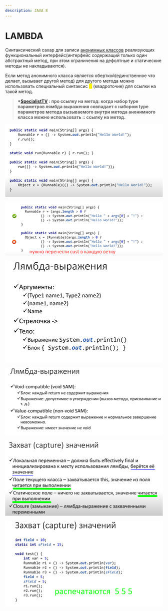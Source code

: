 ```yaml
---
description: JAVA 8
---
```


# LAMBDA

Синтаксический сахар для записи [анонимных классов](../nested-classes/inner-classes/anonymous-classes.md) реализующих функциональный интерфейс(интерфейс содержащий только один абстрактный метод, при этом ограничения на дефолтные и статические методы не накладываются).

Если метод анонимного класса является оберткой(единственное что делает, вызывает другой метод) для другого метода можно использовать специальный синтаксис <mark style="color:orange;">**::**</mark> (квадроточие) для ссылки на такой метод.

> **\***[**SpecialistTV**](https://youtu.be/DNC6Lknn2AE?t=3776) **: про ссылку на метод: когда набор type параметров лямбда выражения совпадает с набором type параметров метода вызываемого внутри метода анонимного класса можно использовать :: ссылку на метод.**

![](<../.gitbook/assets/image (99).png>)

![](<../.gitbook/assets/image (152).png>)

![](<../.gitbook/assets/image (389).png>)

![](<../.gitbook/assets/image (230).png>)

![](<../.gitbook/assets/image (245).png>)

![](<../.gitbook/assets/image (197).png>)
